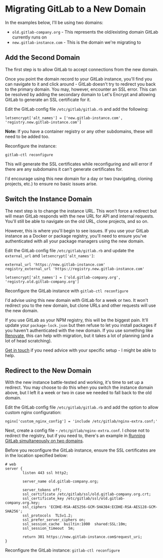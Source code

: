 # Migrating GitLab to a New Domain

In the examples below, I'll be using two domains:

- `old.gitlab-company.org` - This represents the old/existing domain GitLab currently runs on
- `new.gitlab-instance.com` - This is the domain we're migrating to

## Add the Second Domain

The first step is to allow GitLab to accept connections from the new domain.

Once you point the domain record to your GitLab instance, you'll find you can navigate to it and click around - GitLab doesn't try to redirect you back to the primary domain. You may, however, encounter an SSL error. This can be resolved by adding the secondary domain to Let's Encrypt and allowing GitLab to generate an SSL certificate for it.

Edit the GitLab config file `/etc/gitlab/gitlab.rb` and add the following:

```
letsencrypt['alt_names'] = ['new.gitlab-instance.com', 'registry.new.gitlab-instance.com']
```

**Note:** If you have a container registry or any other subdomains, these will need to be added too.

Reconfigure the instance:

```
gitlab-ctl reconfigure
```

This will generate the SSL certificates while reconfiguring and will error if there are any subdomains it can't generate certificates for.

I'd encourage using this new domain for a day or two (navigating, cloning projects, etc.) to ensure no basic issues arise.

## Switch the Instance Domain

The next step is to change the instance URL. This won't force a redirect but will mean GitLab responds with the new URL for API and internal requests. You'll still be able to navigate on the old URL, clone projects, and so on.

However, this is where you'll begin to see issues. If you use your GitLab instance as a Docker or package registry, you'll need to ensure you've authenticated with all your package managers using the new domain.

Edit the GitLab config file `/etc/gitlab/gitlab.rb` and update the `external_url` and `letsencrypt['alt_names']`:

```
external_url 'https://new.gitlab-instance.com'
registry_external_url 'https://registry.new.gitlab-instance.com'

letsencrypt['alt_names'] = ['old.gitlab-company.org', 'registry.old.gitlab-company.org']
```

Reconfigure the GitLab instance with `gitlab-ctl reconfigure`

I'd advise using this new domain with GitLab for a week or two. It won't redirect you to the new domain, but clone URLs and other requests will use the new domain.

If you use GitLab as your NPM registry, this will be the biggest pain. It'll update your `package-lock.json` but then refuse to let you install packages if you haven't authenticated with the new domain. If you use something like [Renovate](https://docs.renovatebot.com/), this can help with migration, but it takes a lot of planning (and a lot of head scratching).

[Get in touch](/contact/) if you need advice with your specific setup - I might be able to help.

## Redirect to the New Domain

With the new instance battle-tested and working, it's time to set up a redirect. You may choose to do this when you switch the instance domain above, but I left it a week or two in case we needed to fall back to the old domain.

Edit the GitLab config file `/etc/gitlab/gitlab.rb` and add the option to allow custom nginx configuration:

```
nginx['custom_nginx_config'] = 'include /etc/gitlab/nginx-extra.conf;'
```

Next, create a config file - `/etc/gitlab/nginx-extra.conf`. I chose not to redirect the registry, but if you need to, there's an example in [Running GitLab simultaneously on two domains](https://robinopletal.com/posts/gitlab-on-two-domains).

Before you reconfigure the GitLab instance, ensure the SSL certificates are in the location specified below:

```
# web
server {
        listen 443 ssl http2;

        server_name old.gitlab-company.org;

        server_tokens off;
        ssl_certificate /etc/gitlab/ssl/old.gitlab-company.org.crt;
        ssl_certificate_key /etc/gitlab/ssl/old.gitlab-company.org.key;
        ssl_ciphers 'ECDHE-RSA-AES256-GCM-SHA384:ECDHE-RSA-AES128-GCM-SHA256';
        ssl_protocols  TLSv1.2;
        ssl_prefer_server_ciphers on;
        ssl_session_cache  builtin:1000  shared:SSL:10m;
        ssl_session_timeout  5m;

        return 301 https://new.gitlab-instance.com$request_uri;
}
```

Reconfigure the GitLab instance: `gitlab-ctl reconfigure`